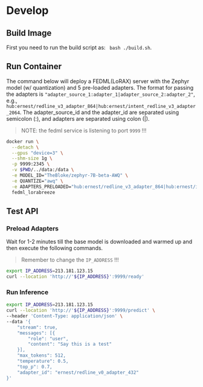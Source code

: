 
# Develop

## Build Image
First you need to run the build script as: ``` bash ./build.sh```.

## Run Container
The command below will deploy a FEDML(LoRAX) server with the Zephyr model (w/ quantization) and 5 pre-loaded adapters. 
The format for passing the adapters is `"adapter_source_1:adapter_1|adapter_source_2:adapter_2"`, 
e.g., `hub:ernest/redline_v3_adapter_864|hub:ernest/intent_redline_v3_adapter_2064`.
The adapter_source_id and the adapter_id are separated using semicolon (:), and adapters are separated using colon (|). 

> NOTE: the fedml service is listening to port `9999` !!!

```bash
docker run \
  --detach \
  --gpus "device=3" \
  --shm-size 1g \
  -p 9999:2345 \
  -v $PWD/../data:/data \
  -e MODEL_ID="TheBloke/zephyr-7B-beta-AWQ" \
  -e QUANTIZE="awq" \
  -e ADAPTERS_PRELOADED="hub:ernest/redline_v3_adapter_864|hub:ernest/intent_redline_v3_adapter_2064|hub:ernest/redline_v3_adapter_864|hub:ernest/redline_v2_adapter_400|hub:ernest/redline_v1_adapter_676|hub:ernest/redline_v0_adapter_432" \
  fedml_lorabreeze
```

## Test API
### Preload Adapters
Wait for 1-2 minutes till the base model is downloaded and warmed up and then execute the following commands.
> Remember to change the `IP_ADDRESS` !!!
```bash
export IP_ADDRESS=213.181.123.15
curl --location 'http://'${IP_ADDRESS}':9999/ready'
```

### Run Inference
```bash
export IP_ADDRESS=213.181.123.15
curl --location 'http://'${IP_ADDRESS}':9999/predict' \
--header 'Content-Type: application/json' \
--data '{ 
    "stream": true, 
    "messages": [{ 
        "role": "user", 
        "content": "Say this is a test" 
    }], 
    "max_tokens": 512,
    "temperature": 0.5,
    "top_p": 0.7,
    "adapter_id": "ernest/redline_v0_adapter_432"
}'
```